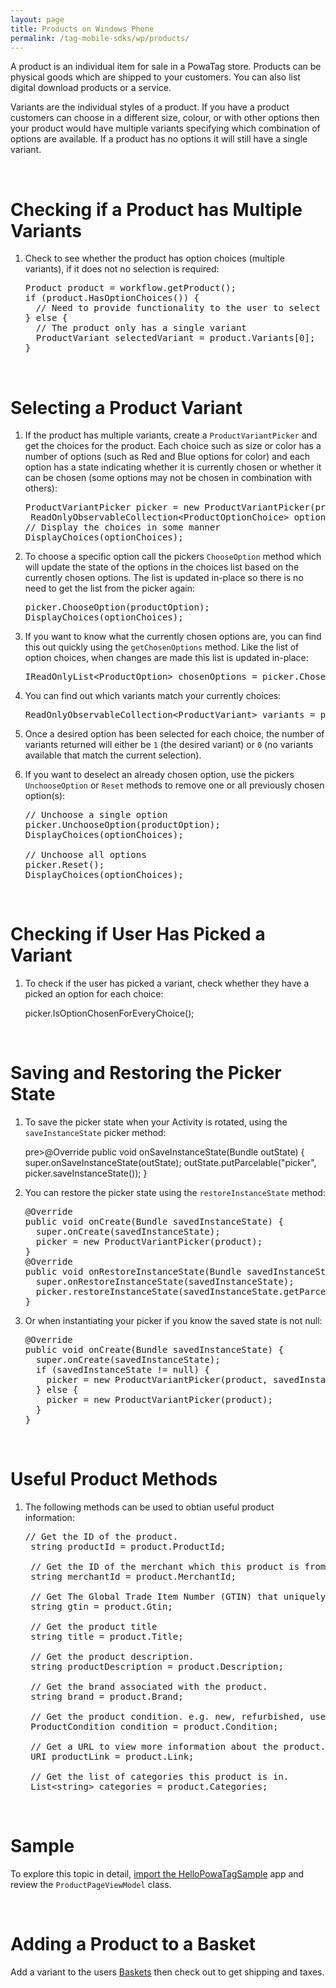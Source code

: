 ```yaml
---
layout: page
title: Products on Windows Phone
permalink: /tag-mobile-sdks/wp/products/
---
```


A product is an individual item for sale in a PowaTag store. Products can be physical goods which are shipped to your customers. You can also list digital download products or a service.

Variants are the individual styles of a product. If you have a product customers can choose in a different size, colour, or with other options then your product would have multiple variants specifying which combination of options are available. If a product has no options it will still have a single variant.

<br />

# Checking if a Product has Multiple Variants

1. Check to see whether the product has option choices (multiple variants), if it does not no selection is required:

    <pre>Product product = workflow.getProduct();
   if (product.HasOptionChoices()) {
     // Need to provide functionality to the user to select a variant
   } else {
     // The product only has a single variant
     ProductVariant selectedVariant = product.Variants[0];
   }</pre>

<br />

# Selecting a Product Variant

1. If the product has multiple variants, create a `ProductVariantPicker` and get the choices for the product. Each choice such as size or color has a number of options (such as Red and Blue options for color) and each option has a state indicating whether it is currently chosen or whether it can be chosen (some options may not be chosen in combination with others):

    <pre>ProductVariantPicker picker = new ProductVariantPicker(product);
    ReadOnlyObservableCollection&lt;ProductOptionChoice&gt; optionChoices = picker.OptionChoices;
   // Display the choices in some manner
   DisplayChoices(optionChoices);
   </pre>

2. To choose a specific option call the pickers `ChooseOption` method which will update the state of the options in the choices list based on the currently chosen options. The list is updated in-place so there is no need to get the list from the picker again:

    <pre>picker.ChooseOption(productOption);
   DisplayChoices(optionChoices);</pre>

3. If you want to know what the currently chosen options are, you can find this out quickly using the `getChosenOptions` method. Like the list of option choices, when changes are made this list is updated in-place:

	<pre>IReadOnlyList&lt;ProductOption&gt; chosenOptions = picker.ChosenOptions;</pre>

4. You can find out which variants match your currently choices:

    <pre>ReadOnlyObservableCollection&lt;ProductVariant&gt; variants = picker.Variants;</pre>

5. Once a desired option has been selected for each choice, the number of variants returned will either be `1` (the desired variant) or `0` (no variants available that match the current selection).

6. If you want to deselect an already chosen option, use the pickers `UnchooseOption` or `Reset` methods to remove one or all previously chosen option(s):

    <pre>// Unchoose a single option
   picker.UnchooseOption(productOption);
   DisplayChoices(optionChoices);

   // Unchoose all options
   picker.Reset();
   DisplayChoices(optionChoices);</pre>

<br />

# Checking if User Has Picked a Variant

1. To check if the user has picked a variant, check whether they have a picked an option for each choice:

    picker.IsOptionChosenForEveryChoice();

<br />

# Saving and Restoring the Picker State

1. To save the picker state when your Activity is rotated, using the `saveInstanceState` picker method:

	pre>@Override
	public void onSaveInstanceState(Bundle outState) {
		super.onSaveInstanceState(outState);
		outState.putParcelable("picker", picker.saveInstanceState());
	}</pre>

2. You can restore the picker state using the `restoreInstanceState` method:

	<pre>@Override
   public void onCreate(Bundle savedInstanceState) {
     super.onCreate(savedInstanceState);
     picker = new ProductVariantPicker(product);
   }
   @Override
   public void onRestoreInstanceState(Bundle savedInstanceState) {
     super.onRestoreInstanceState(savedInstanceState);
     picker.restoreInstanceState(savedInstanceState.getParcelable("picker"));
   }</pre>

3. Or when instantiating your picker if you know the saved state is not null:

    <pre>@Override
   public void onCreate(Bundle savedInstanceState) {
     super.onCreate(savedInstanceState);
     if (savedInstanceState != null) {
       picker = new ProductVariantPicker(product, savedInstanceState.getParcelable("picker"));
     } else {
       picker = new ProductVariantPicker(product);
     }
   }</pre>

<br />

# Useful Product Methods

1. The following methods can be used to obtian useful product information:

	<pre>// Get the ID of the product.
	string productId = product.ProductId;
	
	// Get the ID of the merchant which this product is from.
	string merchantId = product.MerchantId;
	
    // Get The Global Trade Item Number (GTIN) that uniquely identifies the product globally, if it has one.
    string gtin = product.Gtin;

    // Get the product title
    string title = product.Title;
	
    // Get the product description.
    string productDescription = product.Description;
	
    // Get the brand associated with the product.
    string brand = product.Brand;

    // Get the product condition. e.g. new, refurbished, used or unknown
    ProductCondition condition = product.Condition;

    // Get a URL to view more information about the product. The URL is optional
    URI productLink = product.Link;

    // Get the list of categories this product is in.
    List&lt;string&gt; categories = product.Categories;</pre>
		
<br />


# Sample

To explore this topic in detail, [import the HelloPowaTagSample]({{site.baseurl}}/tag-mobile-sdks/wp/start/#importing-the-sample-app) app and review the <code>ProductPageViewModel</code> class.

<br />
		

# Adding a Product to a Basket

Add a variant to the users [Baskets]({{site.baseurl}}/tag-mobile-sdks/wp/baskets/) then check out to get shipping and taxes.
